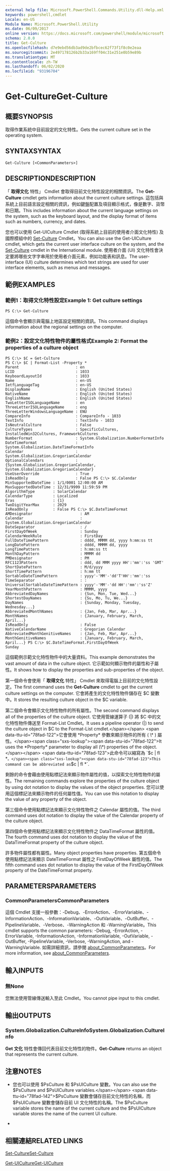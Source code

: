 ```yaml
---
external help file: Microsoft.PowerShell.Commands.Utility.dll-Help.xml
keywords: powershell,cmdlet
Locale: en-US
Module Name: Microsoft.PowerShell.Utility
ms.date: 06/09/2017
online version: https://docs.microsoft.com/powershell/module/microsoft.powershell.utility/get-culture?view=powershell-5.1&WT.mc_id=ps-gethelp
schema: 2.0.0
title: Get-Culture
ms.openlocfilehash: d7e9ebd56db3ad9de2bfbcec62f73f1f8c0e2eaa
ms.sourcegitcommit: 2e497178126b2b33a169ff04c31e251e0b59e89b
ms.translationtype: MT
ms.contentlocale: zh-TW
ms.lasthandoff: 06/02/2020
ms.locfileid: "93196704"
---
```

# <span data-ttu-id="78fad-103">Get-Culture</span><span class="sxs-lookup"><span data-stu-id="78fad-103">Get-Culture</span></span>

## <span data-ttu-id="78fad-104">概要</span><span class="sxs-lookup"><span data-stu-id="78fad-104">SYNOPSIS</span></span>
<span data-ttu-id="78fad-105">取得作業系統中目前設定的文化特性。</span><span class="sxs-lookup"><span data-stu-id="78fad-105">Gets the current culture set in the operating system.</span></span>

## <span data-ttu-id="78fad-106">SYNTAX</span><span class="sxs-lookup"><span data-stu-id="78fad-106">SYNTAX</span></span>

```
Get-Culture [<CommonParameters>]
```

## <span data-ttu-id="78fad-107">DESCRIPTION</span><span class="sxs-lookup"><span data-stu-id="78fad-107">DESCRIPTION</span></span>
<span data-ttu-id="78fad-108">「 **取得文化** 特性」 Cmdlet 會取得目前文化特性設定的相關資訊。</span><span class="sxs-lookup"><span data-stu-id="78fad-108">The **Get-Culture** cmdlet gets information about the current culture settings.</span></span>
<span data-ttu-id="78fad-109">這包括與系統上目前語言設定相關的資訊，例如鍵盤配置及項目顯示格式，像是數字、貨幣和日期。</span><span class="sxs-lookup"><span data-stu-id="78fad-109">This includes information about the current language settings on the system, such as the keyboard layout, and the display format of items such as numbers, currency, and dates.</span></span>

<span data-ttu-id="78fad-110">您也可以使用 Get-UICulture Cmdlet (取得系統上目前的使用者介面文化特性) 及國際模組中的 [Set-Culture](https://go.microsoft.com/fwlink/?LinkID=242258) Cmdlet。</span><span class="sxs-lookup"><span data-stu-id="78fad-110">You can also use the Get-UICulture cmdlet, which gets the current user interface culture on the system, and the [Set-Culture](https://go.microsoft.com/fwlink/?LinkID=242258) cmdlet in the International module.</span></span>
<span data-ttu-id="78fad-111">使用者介面 (UI) 文化特性會決定要將哪些文字字串用於使用者介面元素，例如功能表和訊息。</span><span class="sxs-lookup"><span data-stu-id="78fad-111">The user-interface (UI) culture determines which text strings are used for user interface elements, such as menus and messages.</span></span>

## <span data-ttu-id="78fad-112">範例</span><span class="sxs-lookup"><span data-stu-id="78fad-112">EXAMPLES</span></span>

### <span data-ttu-id="78fad-113">範例1：取得文化特性設定</span><span class="sxs-lookup"><span data-stu-id="78fad-113">Example 1: Get culture settings</span></span>

```
PS C:\> Get-Culture
```

<span data-ttu-id="78fad-114">這個命令會顯示與電腦上地區設定相關的資訊。</span><span class="sxs-lookup"><span data-stu-id="78fad-114">This command displays information about the regional settings on the computer.</span></span>

### <span data-ttu-id="78fad-115">範例2：設定文化特性物件的屬性格式</span><span class="sxs-lookup"><span data-stu-id="78fad-115">Example 2: Format the properties of a culture object</span></span>

```
PS C:\> $C = Get-Culture
PS C:\> $C | Format-List -Property *
Parent                         : en
LCID                           : 1033
KeyboardLayoutId               : 1033
Name                           : en-US
IetfLanguageTag                : en-US
DisplayName                    : English (United States)
NativeName                     : English (United States)
EnglishName                    : English (United States)
TwoLetterISOLanguageName       : en
ThreeLetterISOLanguageName     : eng
ThreeLetterWindowsLanguageName : ENU
CompareInfo                    : CompareInfo - 1033
TextInfo                       : TextInfo - 1033
IsNeutralCulture               : False
CultureTypes                   : SpecificCultures, InstalledWin32Cultures, FrameworkCultures
NumberFormat                   : System.Globalization.NumberFormatInfo
DateTimeFormat                 : System.Globalization.DateTimeFormatInfo
Calendar                       : System.Globalization.GregorianCalendar
OptionalCalendars              : {System.Globalization.GregorianCalendar, System.Globalization.GregorianCalendar}
UseUserOverride                : True
IsReadOnly                     : False PS C:\> $C.Calendar
MinSupportedDateTime : 1/1/0001 12:00:00 AM
MaxSupportedDateTime : 12/31/9999 11:59:59 PM
AlgorithmType        : SolarCalendar
CalendarType         : Localized
Eras                 : {1}
TwoDigitYearMax      : 2029
IsReadOnly           : False PS C:\> $C.DateTimeFormat
AMDesignator                     : AM
Calendar                         : System.Globalization.GregorianCalendar
DateSeparator                    : /
FirstDayOfWeek                   : Sunday
CalendarWeekRule                 : FirstDay
FullDateTimePattern              : dddd, MMMM dd, yyyy h:mm:ss tt
LongDatePattern                  : dddd, MMMM dd, yyyy
LongTimePattern                  : h:mm:ss tt
MonthDayPattern                  : MMMM dd
PMDesignator                     : PM
RFC1123Pattern                   : ddd, dd MMM yyyy HH':'mm':'ss 'GMT'
ShortDatePattern                 : M/d/yyyy
ShortTimePattern                 : h:mm tt
SortableDateTimePattern          : yyyy'-'MM'-'dd'T'HH':'mm':'ss
TimeSeparator                    : :
UniversalSortableDateTimePattern : yyyy'-'MM'-'dd HH':'mm':'ss'Z'
YearMonthPattern                 : MMMM, yyyy
AbbreviatedDayNames              : {Sun, Mon, Tue, Wed...}
ShortestDayNames                 : {Su, Mo, Tu, We...}
DayNames                         : {Sunday, Monday, Tuesday, Wednesday...}
AbbreviatedMonthNames            : {Jan, Feb, Mar, Apr...}
MonthNames                       : {January, February, March, April...}
IsReadOnly                       : False
NativeCalendarName               : Gregorian Calendar
AbbreviatedMonthGenitiveNames    : {Jan, Feb, Mar, Apr...}
MonthGenitiveNames               : {January, February, March, April...} PS C:\> $C.DateTimeFormat.FirstDayOfWeek
Sunday
```

<span data-ttu-id="78fad-116">這個範例示範文化特性物件中的大量資料。</span><span class="sxs-lookup"><span data-stu-id="78fad-116">This example demonstrates the vast amount of data in the culture object.</span></span>
<span data-ttu-id="78fad-117">它示範如何顯示物件的屬性和子屬性。</span><span class="sxs-lookup"><span data-stu-id="78fad-117">It shows how to display the properties and sub-properties of the object.</span></span>

<span data-ttu-id="78fad-118">第一個命令會使用「 **取得文化** 特性」 Cmdlet 來取得電腦上目前的文化特性設定。</span><span class="sxs-lookup"><span data-stu-id="78fad-118">The first command uses the **Get-Culture** cmdlet to get the current culture settings on the computer.</span></span>
<span data-ttu-id="78fad-119">它會將產生的文化特性物件儲存在 $C 變數中。</span><span class="sxs-lookup"><span data-stu-id="78fad-119">It stores the resulting culture object in the $C variable.</span></span>

<span data-ttu-id="78fad-120">第二個命令會顯示文化特性物件的所有屬性。</span><span class="sxs-lookup"><span data-stu-id="78fad-120">The second command displays all of the properties of the culture object.</span></span>
<span data-ttu-id="78fad-121">它使用管線運算子 (|) 將 $C 中的文化特性物件傳送至 Format-List Cmdlet。</span><span class="sxs-lookup"><span data-stu-id="78fad-121">It uses a pipeline operator (|) to send the culture object in $C to the Format-List cmdlet.</span></span>
<span data-ttu-id="78fad-122">它會使用 *Property* 參數來顯示物件的所有 ( \* ) 屬性。</span><span class="sxs-lookup"><span data-stu-id="78fad-122">It uses the *Property* parameter to display all (\*) properties of the object.</span></span>
<span data-ttu-id="78fad-123">此命令可以縮寫為 `$c | fl *` 。</span><span class="sxs-lookup"><span data-stu-id="78fad-123">This command can be abbreviated as `$c | fl *`.</span></span>

<span data-ttu-id="78fad-124">剩餘的命令會藉由使用點標記法來顯示物件屬性的值，以探索文化特性物件的屬性。</span><span class="sxs-lookup"><span data-stu-id="78fad-124">The remaining commands explore the properties of the culture object by using dot notation to display the values of the object properties.</span></span>
<span data-ttu-id="78fad-125">您可以使用這個標記法來顯示物件的任何屬性值。</span><span class="sxs-lookup"><span data-stu-id="78fad-125">You can use this notation to display the value of any property of the object.</span></span>

<span data-ttu-id="78fad-126">第三個命令使用點標記法來顯示文化特性物件之 Calendar 屬性的值。</span><span class="sxs-lookup"><span data-stu-id="78fad-126">The third command uses dot notation to display the value of the Calendar property of the culture object.</span></span>

<span data-ttu-id="78fad-127">第四個命令使用點標記法來顯示文化特性物件之 DataTimeFormat 屬性的值。</span><span class="sxs-lookup"><span data-stu-id="78fad-127">The fourth command uses dot notation to display the value of the DataTimeFormat property of the culture object.</span></span>

<span data-ttu-id="78fad-128">許多物件屬性都有屬性。</span><span class="sxs-lookup"><span data-stu-id="78fad-128">Many object properties have properties.</span></span>
<span data-ttu-id="78fad-129">第五個命令使用點標記法來顯示 DateTimeFormat 屬性之 FirstDayOfWeek 屬性的值。</span><span class="sxs-lookup"><span data-stu-id="78fad-129">The fifth command uses dot notation to display the value of the FirstDayOfWeek property of the DateTimeFormat property.</span></span>

## <span data-ttu-id="78fad-130">PARAMETERS</span><span class="sxs-lookup"><span data-stu-id="78fad-130">PARAMETERS</span></span>

### <span data-ttu-id="78fad-131">CommonParameters</span><span class="sxs-lookup"><span data-stu-id="78fad-131">CommonParameters</span></span>
<span data-ttu-id="78fad-132">這個 Cmdlet 支援一般參數：-Debug、-ErrorAction、-ErrorVariable、-InformationAction、-InformationVariable、-OutVariable、-OutBuffer、-PipelineVariable、-Verbose、-WarningAction 和 -WarningVariable。</span><span class="sxs-lookup"><span data-stu-id="78fad-132">This cmdlet supports the common parameters: -Debug, -ErrorAction, -ErrorVariable, -InformationAction, -InformationVariable, -OutVariable, -OutBuffer, -PipelineVariable, -Verbose, -WarningAction, and -WarningVariable.</span></span> <span data-ttu-id="78fad-133">如需詳細資訊，請參閱 [about_CommonParameters](https://go.microsoft.com/fwlink/?LinkID=113216)。</span><span class="sxs-lookup"><span data-stu-id="78fad-133">For more information, see [about_CommonParameters](https://go.microsoft.com/fwlink/?LinkID=113216).</span></span>

## <span data-ttu-id="78fad-134">輸入</span><span class="sxs-lookup"><span data-stu-id="78fad-134">INPUTS</span></span>

### <span data-ttu-id="78fad-135">無</span><span class="sxs-lookup"><span data-stu-id="78fad-135">None</span></span>
<span data-ttu-id="78fad-136">您無法使用管線傳送輸入至此 Cmdlet。</span><span class="sxs-lookup"><span data-stu-id="78fad-136">You cannot pipe input to this cmdlet.</span></span>

## <span data-ttu-id="78fad-137">輸出</span><span class="sxs-lookup"><span data-stu-id="78fad-137">OUTPUTS</span></span>

### <span data-ttu-id="78fad-138">System.Globalization.CultureInfo</span><span class="sxs-lookup"><span data-stu-id="78fad-138">System.Globalization.CultureInfo</span></span>
<span data-ttu-id="78fad-139">**Get 文化** 特性會傳回代表目前文化特性的物件。</span><span class="sxs-lookup"><span data-stu-id="78fad-139">**Get-Culture** returns an object that represents the current culture.</span></span>

## <span data-ttu-id="78fad-140">注意</span><span class="sxs-lookup"><span data-stu-id="78fad-140">NOTES</span></span>

* <span data-ttu-id="78fad-141">您也可以使用 $PsCulture 和 $PsUICulture 變數。</span><span class="sxs-lookup"><span data-stu-id="78fad-141">You can also use the $PsCulture and $PsUICulture variables.</span></span> <span data-ttu-id="78fad-142">$PsCulture 變數會儲存目前文化特性的名稱，而 $PsUICulture 變數會儲存目前 UI 文化特性的名稱。</span><span class="sxs-lookup"><span data-stu-id="78fad-142">The $PsCulture variable stores the name of the current culture and the $PsUICulture variable stores the name of the current UI culture.</span></span>

*

## <span data-ttu-id="78fad-143">相關連結</span><span class="sxs-lookup"><span data-stu-id="78fad-143">RELATED LINKS</span></span>

[<span data-ttu-id="78fad-144">Set-Culture</span><span class="sxs-lookup"><span data-stu-id="78fad-144">Set-Culture</span></span>](/powershell/module/internationalcmdlets/set-culture)

[<span data-ttu-id="78fad-145">Get-UICulture</span><span class="sxs-lookup"><span data-stu-id="78fad-145">Get-UICulture</span></span>](Get-UICulture.md)
